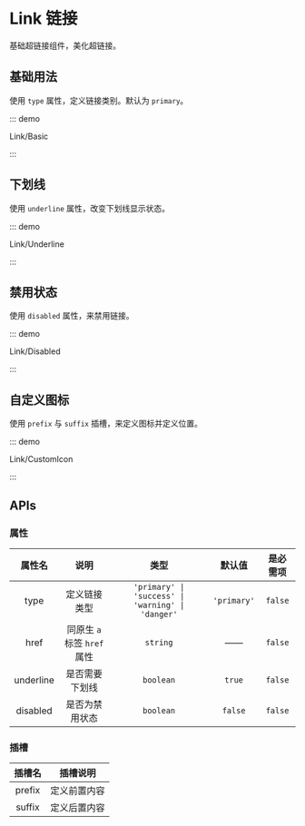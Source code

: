 # Link 链接

基础超链接组件，美化超链接。

## 基础用法

使用 `type` 属性，定义链接类别。默认为 `primary`。

::: demo

Link/Basic

:::

## 下划线

使用 `underline` 属性，改变下划线显示状态。

::: demo

Link/Underline

:::

## 禁用状态

使用 `disabled` 属性，来禁用链接。

::: demo

Link/Disabled

:::

## 自定义图标

使用 `prefix` 与 `suffix` 插槽，来定义图标并定义位置。

::: demo

Link/CustomIcon

:::

## APIs

### 属性

| 属性名 | 说明 | 类型 | 默认值 | 是必需项 |
| :---: | :---: | :---: | :---: | :---: |
| type | 定义链接类型 | `'primary' \| 'success' \| 'warning' \| 'danger'` | `'primary'` | `false` |
| href | 同原生 `a` 标签 `href` 属性 | `string` | —— | `false` |
| underline | 是否需要下划线 | `boolean` | `true` | `false` |
| disabled | 是否为禁用状态 | `boolean` | `false` | `false` |

### 插槽

| 插槽名 | 插槽说明 |
| :---: | :---: |
| prefix | 定义前置内容 |
| suffix | 定义后置内容 |